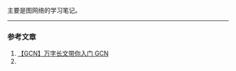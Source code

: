 主要是图网络的学习笔记。















------

### 参考文章

1. [【GCN】万字长文带你入门 GCN](https://mp.weixin.qq.com/s/QLd--VYpzc5qybR1Z22Lng)
2. 